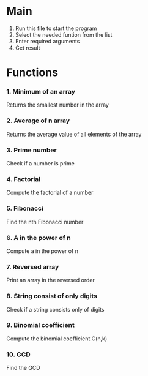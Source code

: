 # Main
1. Run this file to start the program
2. Select the needed funtion from the list
3. Enter required arguments
4. Get result

# Functions
### 1. Minimum of an array
Returns the smallest number in the array
### 2. Average of n array
Returns the average value of all elements of the array
### 3. Prime number
Check if a number is prime
### 4. Factorial
Compute the factorial of a number
### 5. Fibonacci
Find the nth Fibonacci number
### 6. A in the power of n
Compute a in the power of n
### 7. Reversed array
Print an array in the reversed order
### 8. String consist of only digits
Check if a string consists only of digits
### 9. Binomial coefficient
Compute the binomial coefficient C(n,k)
### 10. GCD
Find the GCD
